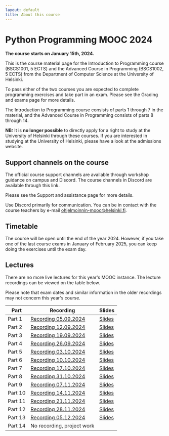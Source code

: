 ```yaml
---
layout: default
title: About this course
---
```


# Python Programming MOOC 2024

**The course starts on January 15th, 2024.**

This is the course material page for the Introduction to Programming course (BSCS1001, 5 ECTS) and the Advanced Course in Programming (BSCS1002, 5 ECTS) from the Department of Computer Science at the University of Helsinki.

To pass either of the two courses you are expected to complete programming exercises and take part in an exam. Please see the Grading and exams page for more details.

The Introduction to Programming course consists of parts 1 through 7 in the material, and the Advanced Course in Programming consists of parts 8 through 14.

**NB:** It is **no longer possible** to directly apply for a right to study at the University of Helsinki through these courses. If you are interested in studying at the University of Helsinki, please have a look at the admissions website.

## Support channels on the course

The official course support channels are available through workshop guidance on campus and Discord. The course channels in Discord are available through this link.

Please see the Support and assistance page for more details.

Use Discord primarily for communication. You can be in contact with the course teachers by e-mail ohjelmoinnin-mooc@helsinki.fi.

## Timetable

The course will be open until the end of the year 2024. However, if you take one of the last course exams in January of February 2025, you can keep doing the exercises until the exam day.

## Lectures

There are no more live lectures for this year's MOOC instance. The lecture recordings can be viewed on the table below.

Please note that exam dates and similar information in the older recordings may not concern this year's course.

| Part    | Recording | Slides |
|---------|-----------|--------|
| Part 1  | [Recording 05.09.2024](https://youtu.be/mURhYbTkFnc) | [Slides](https://docs.google.com/presentation/d/1l28RVCzeJ7OsBIXWtERt4COwbSLtYL2ap_7sDNGqX68/edit?usp=sharing) |
| Part 2  | [Recording 12.09.2024](https://youtu.be/AzeKTqyjjnc) | [Slides](https://docs.google.com/presentation/d/1zKxONZbjNRkaULUW_T2geSq7RO003ipNvHR3ASPKPhc/edit?usp=sharing) |
| Part 3  | [Recording 19.09.2024](https://youtu.be/vGtIKyuH0i4) | [Slides](https://docs.google.com/presentation/d/1OWiZt29hFynu_50B1FmzbzOYC7-z8iyx4mQ3TJTPjs0/edit?usp=sharing) |
| Part 4  | [Recording 26.09.2024](https://youtu.be/TdjweEA9Ftw) | [Slides](https://docs.google.com/presentation/d/1xm5bRqeMhFj2S-iDnDj2f0qzbJfXWjqQ2uX_ZAItWzo/edit?usp=sharing) |
| Part 5  | [Recording 03.10.2024](https://youtu.be/YL6iuXg23uc) | [Slides](https://docs.google.com/presentation/d/1PBVezc4Bm2Be9cRBtVComzJlLYVURC_5DUEFG_jtb8o/edit?usp=sharing) |
| Part 6  | [Recording 10.10.2024](https://youtu.be/bXmvPZbPkW0) | [Slides](https://docs.google.com/presentation/d/1kVjKar8gVwIyFerqMmgg6y1RRGlWHVC2Xh0oKH_hjJI/edit?usp=sharing) |
| Part 7  | [Recording 17.10.2024](https://youtu.be/HgU2Zqjsvs4) | [Slides](https://docs.google.com/presentation/d/1Q6vO88F5fNjDpVqmyzrS8vcrxyNgZ84s67MOuM8UPa4/edit?usp=sharing) |
| Part 8  | [Recording 31.10.2024](https://youtu.be/2Nl475qnZi4) | [Slides](https://docs.google.com/presentation/d/1DAqKrB0vXLhNfvsibgxPuycPZTA44vUG9jOmN0FOAkw/edit?usp=sharing) |
| Part 9  | [Recording 07.11.2024](https://youtu.be/Xx7nWVWGQ9U) | [Slides](https://docs.google.com/presentation/d/19rlc3A099O5GLl3lhvywgaBUPxK3rqSvZwqxiIQBwgY/edit?usp=sharing) |
| Part 10 | [Recording 14.11.2024](https://youtu.be/4N4Qv4vaaMY) | [Slides](https://docs.google.com/presentation/d/1ntybDeCoPykmTz0R8rjHAU03F8pGr1VZHQzj4UGId7g/edit?usp=sharing) |
| Part 11 | [Recording 21.11.2024](https://youtu.be/R9I3TJ-jIQg) | [Slides](https://docs.google.com/presentation/d/1qWc6ilCxCYqsjkk5dwKpGdHLMnA588BEyakJOrfZw9c/edit?usp=sharing) |
| Part 12 | [Recording 28.11.2024](https://youtu.be/IU2dDa1REJM) | [Slides](https://docs.google.com/presentation/d/1zxc6lYSWK50wy_8Y2s1FKgCAOe9Nz1-0gS6tba2idg0/edit?usp=sharing) |
| Part 13 | [Recording 05.12.2024](https://youtu.be/Z68y3vFet9o) | [Slides](https://docs.google.com/presentation/d/1BmvKDdaVSgoYe2-vellNDkl9qFCZtKtWEYAKwWiOKdY/edit?usp=sharing) |
| Part 14 | No recording, project work | |
